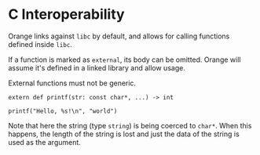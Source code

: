 # C Interoperability

Orange links against `libc` by default, and allows for calling functions defined inside `libc`.

If a function is marked as `external`, its body can be omitted. Orange will assume it's defined in a linked library and allow usage.

External functions must not be generic.

```
extern def printf(str: const char*, ...) -> int

printf("Hello, %s!\n", "world")
```

Note that here the string (type `string`) is being coerced to `char*`. When this happens, the length of the string is lost and just the data of the string is used as the argument.
